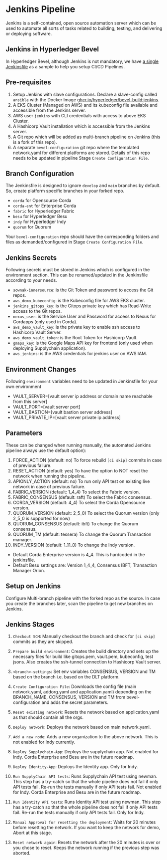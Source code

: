 [//]: # (##############################################################################################)
[//]: # (Copyright Accenture. All Rights Reserved.)
[//]: # (SPDX-License-Identifier: Apache-2.0)
[//]: # (##############################################################################################)

# Jenkins Pipeline
Jenkins is a self-contained, open source automation server which can be used to automate all sorts of tasks related to building, testing, and delivering or deploying software.

## Jenkins in Hyperledger Bevel
In Hyperledger Bevel, although Jenkins is not mandatory, we have [a single Jenkinsfile](https://github.com/hyperledger/bevel/blob/main/automation/Jenkinsfile) as a sample to help you setup CI/CD Pipelines. 

## Pre-requisites
1. Setup Jenkins with slave configurations. Declare a slave-config called `ansible` with the Docker Image [ghcr.io/hyperledger/bevel-build:jenkins](https://github.com/hyperledger/bevel/pkgs/container/bevel-baf-build/tags).
1. A EKS Cluster (Managed on AWS) and its kubeconfig file available and accessible from the Jenkins server.
1. AWS user `jenkins` with CLI credentials with access to above EKS Cluster.
1. A Hashicorp Vault installation which is accessible from the Jenkins server.
1. A Git repo which will be added as multi-branch pipeline on Jenkins (this is a fork of this repo).
1. A separate `bevel-configuration` git repo where the templated network.yaml for different platforms are stored. Details of this repo needs to be updated in pipeline Stage `Create Configuration File`.

## Branch Configuration
The Jenkinsfile is designed to ignore `develop` and `main` branches by default. So, create platform specific branches in your forked repo.
- `corda` for Opensource Corda
- `corda-ent` for Enterprise Corda
- `fabric` for Hyperledger Fabric
- `besu` for Hyperledger Besu
- `indy` for Hyperledger Indy
- `quorum` for Quorum

Your `bevel-configuration` repo should have the corresponding folders and files as demanded/configured in Stage `Create Configuration File`.

## Jenkins Secrets
Following secrets must be stored in Jenkins which is configured in the environment section. This can be renamed/updated in the Jenkinsfile according to your needs.
- `sownak-innersource`: is the Git Token and password to access the Git repos.
- `aws_demo_kubeconfig`: is the Kubeconfig file for AWS EKS cluster.
- `jenkins_gitops_key`: is the Gitops private key which has Read-Write access to the Git repos.
- `nexus_user`: is the Service User and Password for access to Nexus for Cordapps (only used in Corda).
- `aws_demo_vault_key`: is the private key to enable ssh access to Hashicorp Vault Server.
- `aws_demo_vault_token`: is the Root Token for Hashicorp Vault.
- `gmaps_key`: is the Google Maps API key for frontend (only used when deploying Supplychain application).
- `aws_jenkins`: is the AWS credentials for jenkins user on AWS IAM.

## Environment Changes
Following `environment` variables need to be updated in Jenkinsfile for your own environment
- VAULT_SERVER=[vault server ip address or domain name reachable from this server]
- VAULT_PORT=[vault server port]
- VAULT_BASTION=[vault bastion server address]
- VAULT_PRIVATE_IP=[vault server private ip address]

## Parameters
These can be changed when running manually, the automated Jenkins pipeline always use the default option):
1. FORCE_ACTION (default: no) To force rebuild `[ci skip]` commits in case of previous failure.
1. RESET_ACTION (default: yes) To have the option to NOT reset the network when running the pipeline.
1. APIONLY_ACTION (default: no) To run only API test on existing live network in case of previous failure.
1. FABRIC_VERSION (default: 1_4_4) To select the Fabric version.
1. FABRIC_CONSENSUS (default: raft) To select the Fabric consensus.
1. CORDA_VERSION (default: 4_4) To select the Corda Opensource version.
1. QUORUM_VERSION (default: 2_5_0) To select the Quorum version (only 2_5_0 is supported for now)
1. QUORUM_CONSENSUS (default: ibft) To change the Quorum consensus.
1. QUORUM_TM (default: tessera) To change the Quorum Transaction manager.
1. INDY_VERSION (default: 1_11_0) To change the Indy version.

- Default Corda Enterprise version is 4_4. This is hardcoded in the jenkinsfile.
- Default Besu settings are: Version 1_4_4, Consensus IBFT, Transaction Manager Orion.

## Setup on Jenkins
Configure Multi-branch pipeline with the forked repo as the source. In case you create the branches later, scan the pipeline to get new branches on Jenkins.

## Jenkins Stages
1. `Checkout SCM`: Manually checkout the branch and check for `[ci skip]` commits as they are skipped.

1. `Prepare build environment`: Creates the build directory and sets up the necessary files for build like gitops.pem, vault.pem, kubeconfig, test jsons. Also creates the ssh-tunnel connection to Hashicorp Vault server.

1. `<branch>-settings`: Set env variables CONSENSUS, VERSION and TM based on the branch i.e. based on the DLT platform.
1. `Create Configuration File`: Downloads the config file (main network.yaml, addorg.yaml and application.yaml) depending on the BRANCH_NAME, CONSENSUS, VERSION and TM from bevel-configuration and adds the secret parameters.
1. `Reset existing network`: Resets the network based on application.yaml as that should contain all the orgs.
1. `Deploy network`: Deploys the network based on main network.yaml.
1. `Add a new node`: Adds a new organization to the above network. This is not enabled for Indy currently.
1. `Deploy Supplychain-App`: Deploys the supplychain app. Not enabled for Indy. Corda Enterprise and Besu are in the future roadmap.
1. `Deploy Identity-App`: Deploys the Identity app. Only for Indy.
1. `Run SupplyChain API tests`: Runs Supplychain API test using newman. This step has a try-catch so that the whole pipeline does not fail if only API tests fail. Re-run the tests manually if only API tests fail. Not enabled for Indy. Corda Enterprise and Besu are in the future roadmap.
1. `Run Identity API tests`: Runs Identity API test using newman. This step has a try-catch so that the whole pipeline does not fail if only API tests fail. Re-run the tests manually if only API tests fail. Only for Indy.
1. `Manual Approval for resetting the deployment`: Waits for 20 minutes before resetting the network. If you want to keep the network for demo, Abort at this stage.
1. `Reset network again`: Resets the network after the 20 minutes is over or you chose to reset. Keeps the network running if the previous step was aborted.
